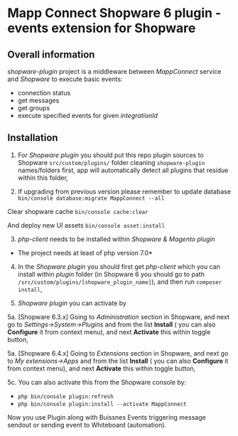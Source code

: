 # Mapp Connect Shopware 6 plugin - events extension for Shopware #

## Overall information ##

*shopware-plugin* project is a middleware between *MappConnect* service and *Shopware*
to execute basic events:

* connection status
* get messages
* get groups
* execute specified events for given *integrationId*

## Installation ##

1. For *Shopware plugin* you should put this repo plugin sources to Shopware `src/custom/plugins/` folder cleaning `shopware-plugin` names/folders first, 
app will automatically detect all plugins that residue within this folder,

2. If upgrading from previous version please remember to update database
`bin/console database:migrate MappConnect --all`

Clear shopware cache
`bin/console cache:clear`

And deploy new UI assets
`bin/console asset:install`

3. *php-client* needs to be installed within *Shopware & Magento plugin*
* The project needs at least of php version 7.0* 

4. In the *Shopware plugin* you should first get *php-client* which you can install within *plugin* folder (in Shopware 6 you should go to path `/src/custom/plugins/[shopware_plugin_name]`), and then run `composer install`,

5. *Shopware plugin* you can activate by 

5a. [Shopware 6.3.x] Going to *Administration* section in Shopware, and next go to *Settings->System->Plugins* and from the list **Install** ( you can also **Configure** it from context menu), and next **Activate** this within toggle button,

5a. [Shopware 6.4.x] Going to *Extensions* section in Shopware, and next go to *My extensions->Apps* and from the list **Install** ( you can also **Configure** it from context menu), and next **Activate** this within toggle button,

5c. You can also activate this from the Shopware console by:

* `php bin/console plugin:refresh`
* `php bin/console plugin:install --activate MappConnect`

Now you use Plugin along with Buissnes Events triggering message sendout or sending event to Whiteboard (automation).
